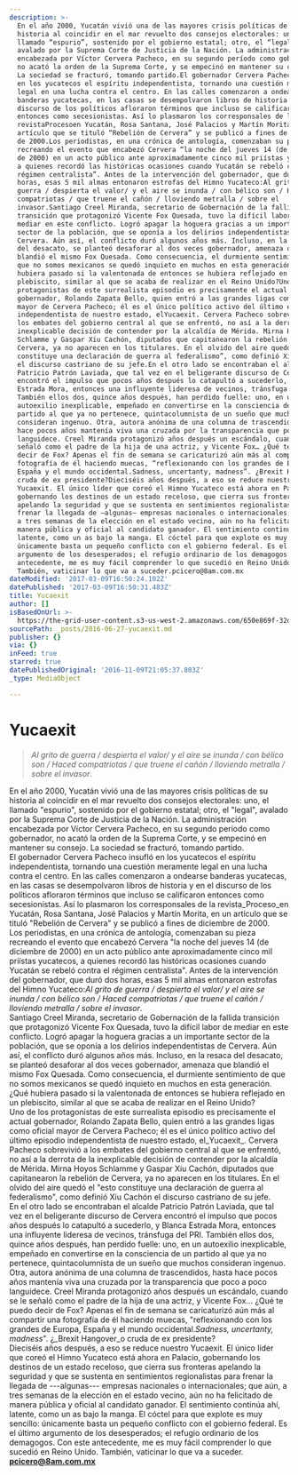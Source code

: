 ```yaml
---
description: >-
  En el año 2000, Yucatán vivió una de las mayores crisis políticas de su
  historia al coincidir en el mar revuelto dos consejos electorales: uno, el
  llamado “espurio”, sostenido por el gobierno estatal; otro, el “legal”,
  avalado por la Suprema Corte de Justicia de la Nación. La administración
  encabezada por Víctor Cervera Pacheco, en su segundo período como gobernador,
  no acató la orden de la Suprema Corte, y se empecinó en mantener su consejo.
  La sociedad se fracturó, tomando partido.El gobernador Cervera Pacheco insufló
  en los yucatecos el espíritu independentista, tornando una cuestión meramente
  legal en una lucha contra el centro. En las calles comenzaron a ondearse
  banderas yucatecas, en las casas se desempolvaron libros de historia y en el
  discurso de los políticos afloraron términos que incluso se calificaron
  entonces como secesionistas. Así lo plasmaron los corresponsales de la
  revistaProcesoen Yucatán, Rosa Santana, José Palacios y Martín Morita, en un
  artículo que se tituló “Rebelión de Cervera” y se publicó a fines de diciembre
  de 2000.Los periodistas, en una crónica de antología, comenzaban su pieza
  recreando el evento que encabezó Cervera “la noche del jueves 14 (de diciembre
  de 2000) en un acto público ante aproximadamente cinco mil priístas yucatecos,
  a quienes recordó las históricas ocasiones cuando Yucatán se rebeló contra el
  régimen centralista”. Antes de la intervención del gobernador, que duró dos
  horas, esas 5 mil almas entonaron estrofas del Himno Yucateco:Al grito de
  guerra / despierta el valor/ y el aire se inunda / con bélico son / Haced
  compatriotas / que truene el cañón / lloviendo metralla / sobre el
  invasor.Santiago Creel Miranda, secretario de Gobernación de la fallida
  transición que protagonizó Vicente Fox Quesada, tuvo la difícil labor de
  mediar en este conflicto. Logró apagar la hoguera gracias a un importante
  sector de la población, que se oponía a los delirios independentistas de
  Cervera. Aún así, el conflicto duró algunos años más. Incluso, en la resaca
  del desacato, se planteó desaforar al dos veces gobernador, amenaza que
  blandió el mismo Fox Quesada. Como consecuencia, el durmiente sentimiento de
  que no somos mexicanos se quedó inquieto en muchos en esta generación. ¿Qué
  hubiera pasado si la valentonada de entonces se hubiera reflejado en un
  plebiscito, similar al que se acaba de realizar en el Reino Unido?Uno de los
  protagonistas de este surrealista episodio es precisamente el actual
  gobernador, Rolando Zapata Bello, quien entró a las grandes ligas como oficial
  mayor de Cervera Pacheco; él es el único político activo del último episodio
  independentista de nuestro estado, elYucaexit. Cervera Pacheco sobrevivió a
  los embates del gobierno central al que se enfrentó, no así a la derrota de la
  inexplicable decisión de contender por la alcaldía de Mérida. Mirna Hoyos
  Schlamme y Gaspar Xiu Cachón, diputados que capitanearon la rebelión de
  Cervera, ya no aparecen en los titulares. En el olvido del aire quedó el “esto
  constituye una declaración de guerra al federalismo”, como definió Xiu Cachón
  el discurso castriano de su jefe.En el otro lado se encontraban el alcalde
  Patricio Patrón Laviada, que tal vez en el beligerante discurso de Cervera
  encontró el impulso que pocos años después lo catapultó a sucederlo, y Blanca
  Estrada Mora, entonces una influyente lideresa de vecinos, tránsfuga del PRI.
  También ellos dos, quince años después, han perdido fuelle: uno, en un
  autoexilio inexplicable, empeñado en convertirse en la consciencia de un
  partido al que ya no pertenece, quintacolumnista de un sueño que muchos
  consideran ingenuo. Otra, autora anónima de una columna de trascendidos, hasta
  hace pocos años mantenía viva una cruzada por la transparencia que poco a poco
  languidece. Creel Miranda protagonizó años después un escándalo, cuando se le
  señaló como el padre de la hija de una actriz, y Vicente Fox… ¿Qué te puedo
  decir de Fox? Apenas el fin de semana se caricaturizó aún más al compartir una
  fotografía de él haciendo muecas, “reflexionando con los grandes de Europa,
  España y el mundo occidental.Sadness, uncertanty, madness”. ¿Brexit Hangovero
  cruda de ex presidente?Dieciséis años después, a eso se reduce nuestro
  Yucaexit. El único líder que coreó el Himno Yucateco está ahora en Palacio,
  gobernando los destinos de un estado receloso, que cierra sus fronteras
  apelando la seguridad y que se sustenta en sentimientos regionalistas para
  frenar la llegada de —algunas— empresas nacionales o internacionales; que aún,
  a tres semanas de la elección en el estado vecino, aún no ha felicitado de
  manera pública y oficial al candidato ganador. El sentimiento continúa ahí,
  latente, como un as bajo la manga. El cóctel para que explote es muy sencillo:
  únicamente basta un pequeño conflicto con el gobierno federal. Es el último
  argumento de los desesperados; el refugio ordinario de los demagogos. Con este
  antecedente, me es muy fácil comprender lo que sucedió en Reino Unido.
  También, vaticinar lo que va a suceder.pcicero@8am.com.mx
dateModified: '2017-03-09T16:50:24.102Z'
datePublished: '2017-03-09T16:50:31.483Z'
title: Yucaexit
author: []
isBasedOnUrl: >-
  https://the-grid-user-content.s3-us-west-2.amazonaws.com/650e869f-32de-431e-9a80-997115236a63.png
sourcePath: _posts/2016-06-27-yucaexit.md
publisher: {}
via: {}
inFeed: true
starred: true
datePublishedOriginal: '2016-11-09T21:05:37.803Z'
_type: MediaObject

---
```

# Yucaexit

> _Al grito de guerra / despierta el valor/ y el aire se inunda / con bélico son / Haced compatriotas / que truene el cañón / lloviendo metralla / sobre el invasor_.

En el año 2000, Yucatán vivió una de las mayores crisis políticas de su historia al coincidir en el mar revuelto dos consejos electorales: uno, el llamado "espurio", sostenido por el gobierno estatal; otro, el "legal", avalado por la Suprema Corte de Justicia de la Nación. La administración encabezada por Víctor Cervera Pacheco, en su segundo período como gobernador, no acató la orden de la Suprema Corte, y se empecinó en mantener su consejo. La sociedad se fracturó, tomando partido.  
El gobernador Cervera Pacheco insufló en los yucatecos el espíritu independentista, tornando una cuestión meramente legal en una lucha contra el centro. En las calles comenzaron a ondearse banderas yucatecas, en las casas se desempolvaron libros de historia y en el discurso de los políticos afloraron términos que incluso se calificaron entonces como secesionistas. Así lo plasmaron los corresponsales de la revista_Proceso_en Yucatán, Rosa Santana, José Palacios y Martín Morita, en un artículo que se tituló "Rebelión de Cervera" y se publicó a fines de diciembre de 2000\.  
Los periodistas, en una crónica de antología, comenzaban su pieza recreando el evento que encabezó Cervera "la noche del jueves 14 (de diciembre de 2000) en un acto público ante aproximadamente cinco mil priístas yucatecos, a quienes recordó las históricas ocasiones cuando Yucatán se rebeló contra el régimen centralista". Antes de la intervención del gobernador, que duró dos horas, esas 5 mil almas entonaron estrofas del Himno Yucateco:_Al grito de guerra / despierta el valor/ y el aire se inunda / con bélico son / Haced compatriotas / que truene el cañón / lloviendo metralla / sobre el invasor_.  
Santiago Creel Miranda, secretario de Gobernación de la fallida transición que protagonizó Vicente Fox Quesada, tuvo la difícil labor de mediar en este conflicto. Logró apagar la hoguera gracias a un importante sector de la población, que se oponía a los delirios independentistas de Cervera. Aún así, el conflicto duró algunos años más. Incluso, en la resaca del desacato, se planteó desaforar al dos veces gobernador, amenaza que blandió el mismo Fox Quesada. Como consecuencia, el durmiente sentimiento de que no somos mexicanos se quedó inquieto en muchos en esta generación. ¿Qué hubiera pasado si la valentonada de entonces se hubiera reflejado en un plebiscito, similar al que se acaba de realizar en el Reino Unido?  
Uno de los protagonistas de este surrealista episodio es precisamente el actual gobernador, Rolando Zapata Bello, quien entró a las grandes ligas como oficial mayor de Cervera Pacheco; él es el único político activo del último episodio independentista de nuestro estado, el_Yucaexit_. Cervera Pacheco sobrevivió a los embates del gobierno central al que se enfrentó, no así a la derrota de la inexplicable decisión de contender por la alcaldía de Mérida. Mirna Hoyos Schlamme y Gaspar Xiu Cachón, diputados que capitanearon la rebelión de Cervera, ya no aparecen en los titulares. En el olvido del aire quedó el "esto constituye una declaración de guerra al federalismo", como definió Xiu Cachón el discurso castriano de su jefe.  
En el otro lado se encontraban el alcalde Patricio Patrón Laviada, que tal vez en el beligerante discurso de Cervera encontró el impulso que pocos años después lo catapultó a sucederlo, y Blanca Estrada Mora, entonces una influyente lideresa de vecinos, tránsfuga del PRI. También ellos dos, quince años después, han perdido fuelle: uno, en un autoexilio inexplicable, empeñado en convertirse en la consciencia de un partido al que ya no pertenece, quintacolumnista de un sueño que muchos consideran ingenuo. Otra, autora anónima de una columna de trascendidos, hasta hace pocos años mantenía viva una cruzada por la transparencia que poco a poco languidece. Creel Miranda protagonizó años después un escándalo, cuando se le señaló como el padre de la hija de una actriz, y Vicente Fox... ¿Qué te puedo decir de Fox? Apenas el fin de semana se caricaturizó aún más al compartir una fotografía de él haciendo muecas, "reflexionando con los grandes de Europa, España y el mundo occidental._Sadness, uncertanty, madness_". ¿_Brexit Hangover_o cruda de ex presidente?  
Dieciséis años después, a eso se reduce nuestro Yucaexit. El único líder que coreó el Himno Yucateco está ahora en Palacio, gobernando los destinos de un estado receloso, que cierra sus fronteras apelando la seguridad y que se sustenta en sentimientos regionalistas para frenar la llegada de ---algunas--- empresas nacionales o internacionales; que aún, a tres semanas de la elección en el estado vecino, aún no ha felicitado de manera pública y oficial al candidato ganador. El sentimiento continúa ahí, latente, como un as bajo la manga. El cóctel para que explote es muy sencillo: únicamente basta un pequeño conflicto con el gobierno federal. Es el último argumento de los desesperados; el refugio ordinario de los demagogos. Con este antecedente, me es muy fácil comprender lo que sucedió en Reino Unido. También, vaticinar lo que va a suceder.  
**pcicero@8am.com.mx**